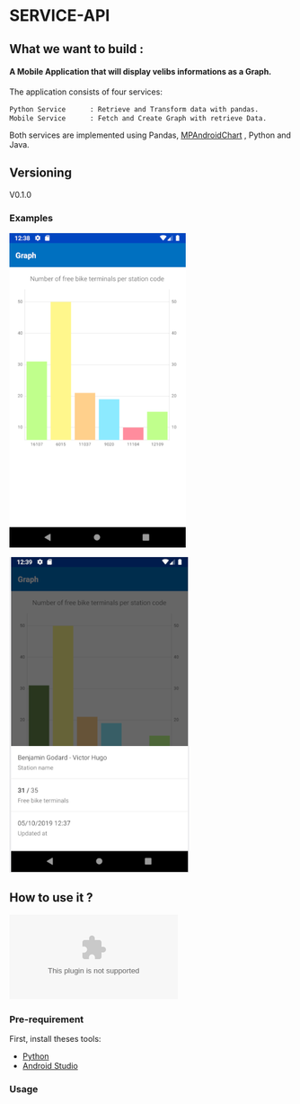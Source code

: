 # SERVICE-API

## What we want to build :

#### A Mobile Application that will display velibs informations as a Graph.

The application consists of four services:

    Python Service      : Retrieve and Transform data with pandas.
    Mobile Service      : Fetch and Create Graph with retrieve Data.

Both services are implemented using Pandas, [MPAndroidChart](https://github.com/PhilJay/MPAndroidChart)
, Python and Java.

## Versioning

V0.1.0

### Examples

![Total_Terminals](Total_Terminal.png)

![Info_Terminal](Info_Terminal.png)

## How to use it ?

![Install the apk on your phone](Terminal.apk)

### Pre-requirement

First, install theses tools:

- [Python](https://www.python.org)
- [Android Studio](https://developer.android.com)

### Usage
